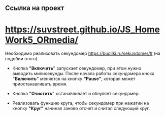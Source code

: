 ## Cсылка на проект

# https://suvstreet.github.io/JS_HomeWork5_ORmedia/

Необходимо реализовать секундомер https://budilki.ru/sekundomer/# (на подобии этого).

* Кнопка **"Включить"** запускает секундомер, при этом нужно выводить милисекунды. После начала работы секундомера кнока **"Включить"** меняется на кнопку **"Pause"**, которая может приостанавливать время.

* Кнопка **"Очистить"** останавливает и обнуляет секундомер.

* Реализовать функцию круга, чтобы секундомер при нажатии на кнопку **"Круг"** начинал заново отсчет и считал следующий круг.
